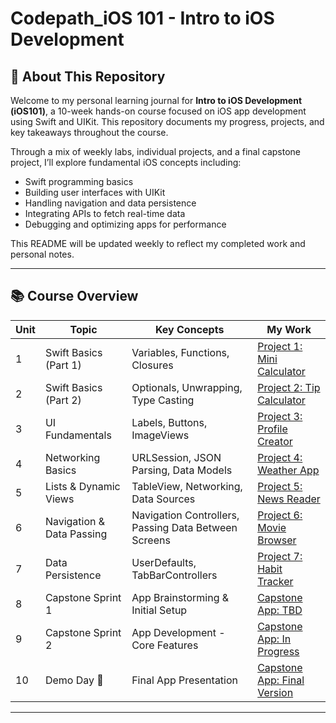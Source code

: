 # Codepath_iOS 101 - Intro to iOS Development

## 📝 About This Repository

Welcome to my personal learning journal for **Intro to iOS Development (iOS101)**, a 10-week hands-on course focused on iOS app development using Swift and UIKit. This repository documents my progress, projects, and key takeaways throughout the course.

Through a mix of weekly labs, individual projects, and a final capstone project, I’ll explore fundamental iOS concepts including:

- Swift programming basics
- Building user interfaces with UIKit
- Handling navigation and data persistence
- Integrating APIs to fetch real-time data
- Debugging and optimizing apps for performance

This README will be updated weekly to reflect my completed work and personal notes.

---

## 📚 Course Overview

| Unit | Topic | Key Concepts | My Work |
| --- | --- | --- | --- |
| 1 | Swift Basics (Part 1) | Variables, Functions, Closures | [Project 1: Mini Calculator](#) |
| 2 | Swift Basics (Part 2) | Optionals, Unwrapping, Type Casting | [Project 2: Tip Calculator](#) |
| 3 | UI Fundamentals | Labels, Buttons, ImageViews | [Project 3: Profile Creator](#) |
| 4 | Networking Basics | URLSession, JSON Parsing, Data Models | [Project 4: Weather App](#) |
| 5 | Lists & Dynamic Views | TableView, Networking, Data Sources | [Project 5: News Reader](#) |
| 6 | Navigation & Data Passing | Navigation Controllers, Passing Data Between Screens | [Project 6: Movie Browser](#) |
| 7 | Data Persistence | UserDefaults, TabBarControllers | [Project 7: Habit Tracker](#) |
| 8 | Capstone Sprint 1 | App Brainstorming & Initial Setup | [Capstone App: TBD](#) |
| 9 | Capstone Sprint 2 | App Development - Core Features | [Capstone App: In Progress](#) |
| 10 | Demo Day 🎉 | Final App Presentation | [Capstone App: Final Version](#) |

---